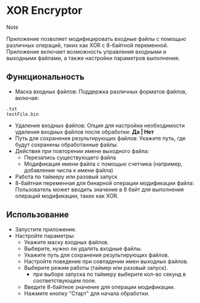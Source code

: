 # XOR Encryptor

> [!NOTE]
> Приложение позволяет модифицировать входные файлы с помощью различных операций, таких как XOR с 8-байтной переменной. Приложение включает возможность управления входными и выходными файлами, а также настройки параметров выполнения.

## Функциональность

 - Маска входных файлов: Поддержка различных форматов файлов, включая:
```
.txt
testFile.bin
```
 - Удаление входных файлов: Опция для настройки необходимости удаления входных файлов после обработки: **Да | Нет**
 - Путь для сохранения результирующих файлов: Укажите путь, где будут сохранены обработанные файлы.
- Действия при повторении имени выходного файла:
    - Перезапись существующего файла
    - Модификация имени файла с помощью счетчика (например, добавление числа к имени файла)
- Работа по таймеру или разовый запуск
- 8-байтная переменная для бинарной операции модификации файла: Пользователь может вводить значение в 8 байт для выполнения операций модификации, таких как XOR.


## Использование

- Запустите приложение.
- Настройте параметры:
    - Укажите маску входных файлов.
    - Выберите, нужно ли удалять входные файлы.
    - Укажите путь для сохранения результирующих файлов.
    - Настройте поведение при совпадении имен выходных файлов.
    - Выберите режим работы (таймер или разовый запуск).
        - при выборе запуска по таймеру выберите кол-во секунд в соответствующем поле.
    - Введите 8-байтное значение для операции модификации.
    - Нажмите кнопку "Старт" для начала обработки.
